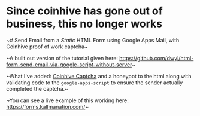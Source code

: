# Since coinhive has gone out of business, this no longer works

~# Send Email from a *Static* HTML Form using Google Apps Mail, with Coinhive proof of work captcha~

~A built out version of the tutorial given here: https://github.com/dwyl/html-form-send-email-via-google-script-without-server~

~What I've added: [Coinhive Captcha](https://coinhive.com/documentation/captcha) and a honeypot to the html along with validating code to the `google-apps-script` to ensure the sender actually completed the captcha.~

~You can see a live example of this working here: https://forms.kallmanation.com/~
